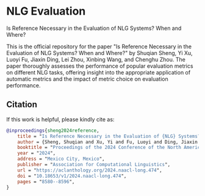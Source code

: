 # NLG Evaluation
Is Reference Necessary in the Evaluation of NLG Systems? When and Where?

This is the official repository for the paper "Is Reference Necessary in the Evaluation of NLG Systems? When and Where?" by Shuqian Sheng, Yi Xu, Luoyi Fu, Jiaxin Ding, Lei Zhou, Xinbing Wang, and Chenghu Zhou. The paper thoroughly assesses the performance of popular evaluation metrics on different NLG tasks, offering insight into the appropriate application of automatic metrics and the impact of metric choice on evaluation performance.

## Citation

If this work is helpful, please kindly cite as:

```bibtex
@inproceedings{sheng2024reference,
    title = "Is Reference Necessary in the Evaluation of {NLG} Systems? When and Where?",
    author = {Sheng, Shuqian and Xu, Yi and Fu, Luoyi and Ding, Jiaxin and Zhou, Lei and Wang, Xinbing and Zhou, Chenghu},
    booktitle = "Proceedings of the 2024 Conference of the North American Chapter of the Association for Computational Linguistics: Human Language Technologies (Volume 1: Long Papers)",
    year = "2024",
    address = "Mexico City, Mexico",
    publisher = "Association for Computational Linguistics",
    url = "https://aclanthology.org/2024.naacl-long.474",
    doi = "10.18653/v1/2024.naacl-long.474",
    pages = "8580--8596",
}
```
